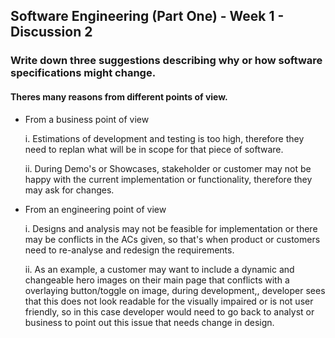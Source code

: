 ## Software Engineering (Part One) - Week 1 - Discussion 2


### Write down three suggestions describing why or how software specifications might change.


#### Theres many reasons from different points of view.

- From a business point of view

	i. Estimations of development and testing is too high, therefore they need to replan what will be in scope for that piece of software.

	ii.  During Demo's or Showcases, stakeholder or customer may not be happy with the current implementation or functionality, therefore they may ask for changes.


- From an engineering point of view

	i. Designs and analysis may not be feasible for implementation or there may be conflicts in the ACs given, so that's when product or customers need to re-analyse and redesign the requirements.

	ii. As an example, a customer may want to include a dynamic and changeable hero images on their main page that conflicts with a overlaying button/toggle on image, during development,, developer sees that this does not look readable for the visually impaired or is not user friendly, so in this case developer would need to go back to analyst or business to point out this issue that needs change in design.